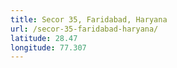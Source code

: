 ```yaml
---
title: Secor 35, Faridabad, Haryana
url: /secor-35-faridabad-haryana/
latitude: 28.47
longitude: 77.307
---
```

